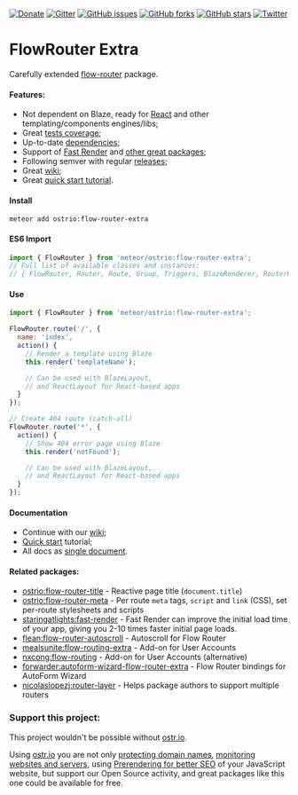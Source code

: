 [![Donate](https://img.shields.io/badge/Donate-PayPal-green.svg)](https://www.paypal.com/cgi-bin/webscr?cmd=_s-xclick&hosted_button_id=FVDSXRFW9VGA2)
[![Gitter](https://badges.gitter.im/Join%20Chat.svg)](https://gitter.im/flow-router/Lobby)
[![GitHub issues](https://img.shields.io/github/issues/VeliovGroup/flow-router.svg)](https://github.com/VeliovGroup/flow-router/issues)
[![GitHub forks](https://img.shields.io/github/forks/VeliovGroup/flow-router.svg)](https://github.com/VeliovGroup/flow-router/network)
[![GitHub stars](https://img.shields.io/github/stars/VeliovGroup/flow-router.svg)](https://github.com/VeliovGroup/flow-router/stargazers)
[![Twitter](https://img.shields.io/twitter/url/https/github.com/VeliovGroup/flow-router.svg?style=social)](https://twitter.com/intent/tweet?url=https%3A%2F%2Fgithub.com%2FVeliovGroup%2Fflow-router)

FlowRouter Extra
======
Carefully extended [flow-router](https://github.com/kadirahq/flow-router) package.

#### Features:
 - Not dependent on Blaze, ready for [React](https://github.com/VeliovGroup/flow-router/issues?utf8=✓&q=is%3Aissue+label%3Areact+) and other templating/components engines/libs;
 - Great [tests coverage](https://github.com/VeliovGroup/flow-router/tree/master/test);
 - Up-to-date [dependencies](https://github.com/VeliovGroup/flow-router/blob/master/package.js);
 - Support of [Fast Render](https://github.com/abecks/meteor-fast-render) and [other great packages](https://github.com/VeliovGroup/flow-router#related-packages);
 - Following semver with regular [releases](https://github.com/VeliovGroup/flow-router/releases);
 - Great [wiki](https://github.com/VeliovGroup/flow-router/wiki);
 - Great [quick start tutorial](https://github.com/VeliovGroup/flow-router/blob/master/docs/quick-start.md).

#### Install
```shell
meteor add ostrio:flow-router-extra
```

#### ES6 Import
```js
import { FlowRouter } from 'meteor/ostrio:flow-router-extra';
// Full list of available classes and instances:
// { FlowRouter, Router, Route, Group, Triggers, BlazeRenderer, RouterHelpers }
```

#### Use
```js
import { FlowRouter } from 'meteor/ostrio:flow-router-extra';

FlowRouter.route('/', {
  name: 'index',
  action() {
    // Render a template using Blaze
    this.render('templateName');

    // Can be used with BlazeLayout,
    // and ReactLayout for React-based apps
  }
});

// Create 404 route (catch-all)
FlowRouter.route('*', {
  action() {
    // Show 404 error page using Blaze
    this.render('notFound');

    // Can be used with BlazeLayout,
    // and ReactLayout for React-based apps
  }
});
```

#### Documentation
 - Continue with our [wiki](https://github.com/VeliovGroup/flow-router/wiki);
 - [Quick start](https://github.com/VeliovGroup/flow-router/blob/master/docs/quick-start.md) tutorial;
 - All docs as [single document](https://github.com/VeliovGroup/flow-router/blob/master/docs/full.md).

#### Related packages:
 - [ostrio:flow-router-title](https://github.com/VeliovGroup/Meteor-flow-router-title) - Reactive page title (`document.title`)
 - [ostrio:flow-router-meta](https://github.com/VeliovGroup/Meteor-flow-router-meta) - Per route `meta` tags, `script` and `link` (CSS), set per-route stylesheets and scripts
 - [staringatlights:fast-render](https://github.com/abecks/meteor-fast-render) - Fast Render can improve the initial load time of your app, giving you 2-10 times faster initial page loads.
 - [flean:flow-router-autoscroll](https://github.com/flean/flow-router-autoscroll) - Autoscroll for Flow Router
 - [mealsunite:flow-routing-extra](https://github.com/MealsUnite/flow-routing) - Add-on for User Accounts
 - [nxcong:flow-routing](https://github.com/cafe4it/flow-routing) - Add-on for User Accounts (alternative)
 - [forwarder:autoform-wizard-flow-router-extra](https://atmospherejs.com/forwarder/autoform-wizard-flow-router-extra) - Flow Router bindings for AutoForm Wizard
 - [nicolaslopezj:router-layer](https://github.com/nicolaslopezj/meteor-router-layer) - Helps package authors to support multiple routers

### Support this project:
This project wouldn't be possible without [ostr.io](https://ostr.io).

Using [ostr.io](https://ostr.io) you are not only [protecting domain names](https://ostr.io/info/domain-names-protection), [monitoring websites and servers](https://ostr.io/info/monitoring), using [Prerendering for better SEO](https://ostr.io/info/prerendering) of your JavaScript website, but support our Open Source activity, and great packages like this one could be available for free.
